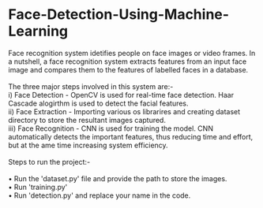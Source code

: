 # Face-Detection-Using-Machine-Learning

Face recognition system idetifies people on face images or video frames. In a nutshell, a face recognition system extracts features from an input face image and compares them to the features of labelled faces in a database.<br>  
The three major steps involved in this system are:-<br> 
i) Face Detection - OpenCV is used for real-time face detection. Haar Cascade alogirthm is used to detect the facial features.<br> 
ii) Face Extraction - Importing various os librarires and creating dataset directory to store the resultant images captured.<br> 
iii) Face Recognition - CNN is used for training the model. CNN automatically detects the important features, thus reducing time and effort, but at the ame time increasing system efficiency.<br>  
Steps to run the project:-<br>  
• Run the 'dataset.py' file and provide the path to store the images.<br> 
• Run 'training.py'<br> 
• Run 'detection.py' and replace your name in the code.
